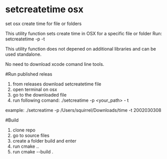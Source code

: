 # setcreatetime osx
set osx create time for file or folders

This utility function sets create time in OSX for a specific file or folder
Run: setcreatetime -p <your path> -t <YYYYMMDDhh>

This utility function does not depened on additional libraries and can be used standalone.

No need to download xcode comand line tools.

#Run published releas
1. from releases download setcreatetime file
2. open terminal on osx
3. go to the downloaded file
4. run following comand: ./setcreatime -p <your_path> - t <YYYYMMDDHH>

example: ./setcreatime -p /Users/squirrel/Downloads/time -t 2002030308

#Build
1. clone repo
2. go to source files
3. create a folder build and enter
4. run cmake ..
5. run cmake --build .
